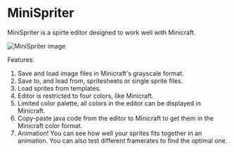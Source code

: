 # MiniSpriter
MiniSpriter is a spirte editor designed to work well with Minicraft.

![MiniSpriter image](http://i.imgur.com/i8OrCXd.png)

Features:
1. Save and load image files in Minicraft's grayscale format.
2. Save to, and load from, spritesheets or single sprite files.
3. Load sprites from templates.
4. Editor is restricted to four colors, like Minicraft.
5. Limited color palette, all colors in the editor can be displayed in Minicraft.
6. Copy-paste java code from the editor to Minicraft to get them in the Minicraft color format.
7. Animation! You can see how well your sprites fits together in an animation. You can also test different framerates to find the optimal one.
